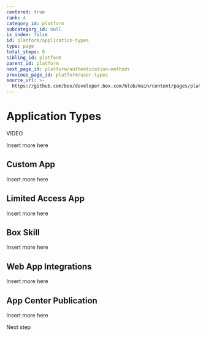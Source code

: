 ```yaml
---
centered: true
rank: 4
category_id: platform
subcategory_id: null
is_index: false
id: platform/application-types
type: page
total_steps: 8
sibling_id: platform
parent_id: platform
next_page_id: platform/authentication-methods
previous_page_id: platform/user-types
source_url: >-
  https://github.com/box/developer.box.com/blob/main/content/pages/platform/application-types.md
---
```

# Application Types

VIDEO

Insert more here

## Custom App

Insert more here

## Limited Access App

Insert more here

## Box Skill

Insert more here

## Web App Integrations

Insert more here

## App Center Publication

Insert more here

<Next>

Next step

</Next>